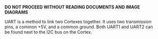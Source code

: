 **DO NOT PROCEED WITHOUT READING DOCUMENTS AND IMAGE DIAGRAMS**

UART is a method to link two Cortexes together. It uses two transmission pins, a common +5V, and a common ground. Both UART1 and UART2 can be found next to the I2C bus on the Cortex.
